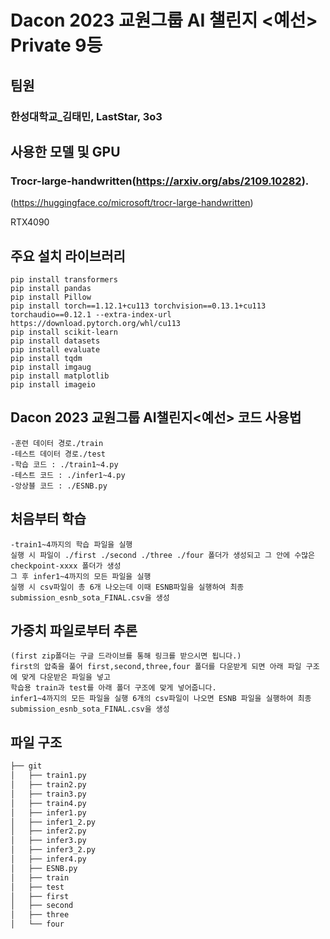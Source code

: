 # Dacon 2023 교원그룹 AI 챌린지 <예선> Private 9등

## 팀원
### 한성대학교_김태민, LastStar, 3o3

## 사용한 모델 및 GPU
### Trocr-large-handwritten(https://arxiv.org/abs/2109.10282).
(https://huggingface.co/microsoft/trocr-large-handwritten)

RTX4090
## 주요 설치 라이브러리
```
pip install transformers
pip install pandas
pip install Pillow
pip install torch==1.12.1+cu113 torchvision==0.13.1+cu113 torchaudio==0.12.1 --extra-index-url https://download.pytorch.org/whl/cu113
pip install scikit-learn
pip install datasets
pip install evaluate
pip install tqdm
pip install imgaug
pip install matplotlib
pip install imageio
```
## Dacon 2023 교원그룹 AI챌린지<예선> 코드 사용법
```
-훈련 데이터 경로./train
-테스트 데이터 경로./test
-학습 코드 : ./train1~4.py
-테스트 코드 : ./infer1~4.py
-앙상블 코드 : ./ESNB.py
``` 
## 처음부터 학습
```
-train1~4까지의 학습 파일을 실행 
실행 시 파일이 ./first ./second ./three ./four 폴더가 생성되고 그 안에 수많은 checkpoint-xxxx 폴더가 생성
그 후 infer1~4까지의 모든 파일을 실행 
실행 시 csv파일이 총 6개 나오는데 이때 ESNB파일을 실행하여 최종 submission_esnb_sota_FINAL.csv을 생성
```


## 가중치 파일로부터 추론
```
(first zip폴더는 구글 드라이브를 통해 링크를 받으시면 됩니다.)
first의 압축을 풀어 first,second,three,four 폴더를 다운받게 되면 아래 파일 구조에 맞게 다운받은 파일을 넣고
학습용 train과 test를 아래 폴더 구조에 맞게 넣어줍니다.  
infer1~4까지의 모든 파일을 실행 6개의 csv파일이 나오면 ESNB 파일을 실행하여 최종 submission_esnb_sota_FINAL.csv을 생성
```
## 파일 구조
```bash
├── git
│   ├── train1.py
│   ├── train2.py
│   ├── train3.py
│   ├── train4.py
│   ├── infer1.py
│   ├── infer1_2.py
│   ├── infer2.py
│   ├── infer3.py
│   ├── infer3_2.py
│   ├── infer4.py
│   ├── ESNB.py
│   ├── train
│   ├── test
│   ├── first
│   ├── second
│   ├── three
│   └── four

``` 
